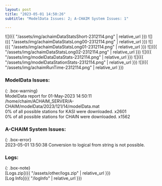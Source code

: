 ```yaml
---
layout: post
title: "2023-05-01 14:50:26"
subtitle: "ModelData Issues: 2; A-CHAIM System Issues: 1"

---
```


![]({{ "/assets/img/achaimDataStatsShort-2312114.png" | relative_url }})
![]({{ "/assets/img/achaimDataStatsLong00-2312114.png" | relative_url }})
![]({{ "/assets/img/achaimDataStatsLong01-2312114.png" | relative_url }})
![]({{ "/assets/img/achaimDataStatsLong02-2312114.png" | relative_url }})
![]({{ "/assets/img/modelDataDataStats-2312114.png" | relative_url }})
![]({{ "/assets/img/modelDataStationStats-2312114.png" | relative_url }})
![]({{ "/assets/img/achaimRunTime-2312114.png" | relative_url }})


### ModelData Issues:  
  
{: .box-warning}  
 ModelData report for 01-May-2023 14:50:11   
 /home/chaim/ACHAIM_SERVER/A-CHAIM/modelData/2023/121/14/modelData.mat   
 0% of all possible stations for KASI were downloaded. x2601   
 0% of all possible stations for CHAIN were downloaded. x1562   
  
### A-CHAIM System Issues:  
  
{: .box-error}  
2023-05-01 13:50:38 Conversion to logical from string is not possible.  

### Logs:  
  
{: .box-note}  
[Logs.zip]({{ "/assets/other/logs.zip" | relative_url }})  
[Log Info]({{ "/logInfo" | relative_url }})  
